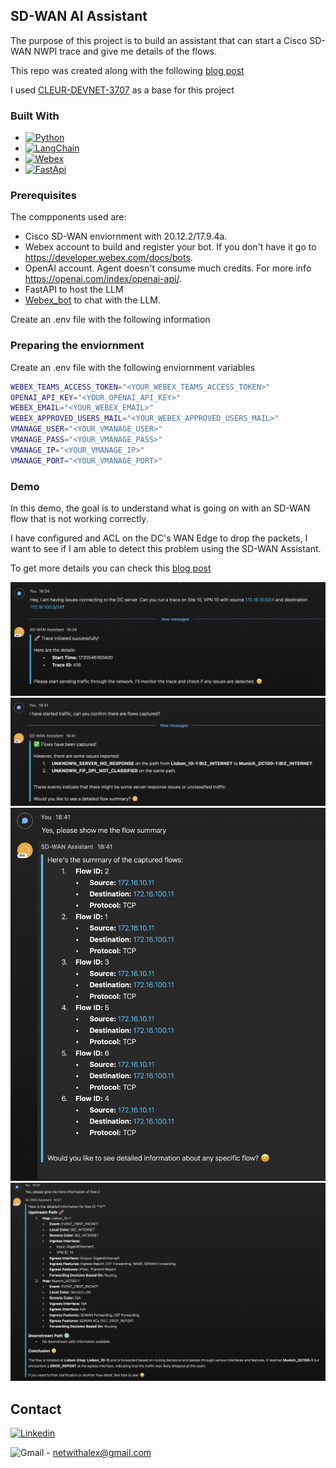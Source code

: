 ## SD-WAN AI Assistant
The purpose of this project is to build an assistant that can start a Cisco SD-WAN NWPI trace and give me details of the flows. 

This repo was created along with the following <a href="https://netwithalex.blog/building-my-first-sd-wan-ai-assistant-with-langchain/"> blog post </a>

I used [CLEUR-DEVNET-3707](https://github.com/jillesca/CLEUR-DEVNET-3707) as a base for this project 

### Built With

* [![Python][python.io]][python-url]
* [![LangChain][langchain.io]][langchain-url]
* [![Webex][webex.io]][webex-url]
* [![FastApi][fastapi.io]][fastapi-url]
  
### Prerequisites

The compponents used are:

* Cisco SD-WAN enviornment with 20.12.2/17.9.4a.  
* Webex account to build and register your bot. If you don't have it go to <https://developer.webex.com/docs/bots>.
* OpenAI account. Agent doesn't consume much credits. For more info <https://openai.com/index/openai-api/>.
* FastAPI to host the LLM 
* [Webex_bot](https://github.com/fbradyirl/webex_bot) to chat with the LLM.


Create an .env file with the following information

### Preparing the enviornment

Create an .env file with the following enviornment variables

```bash
WEBEX_TEAMS_ACCESS_TOKEN="<YOUR_WEBEX_TEAMS_ACCESS_TOKEN>"
OPENAI_API_KEY="<YOUR_OPENAI_API_KEY>"
WEBEX_EMAIL="<YOUR_WEBEX_EMAIL>"
WEBEX_APPROVED_USERS_MAIL="<YOUR_WEBEX_APPROVED_USERS_MAIL>"
VMANAGE_USER="<YOUR_VMANAGE_USER>"
VMANAGE_PASS="<YOUR_VMANAGE_PASS>"
VMANAGE_IP="<YOUR_VMANAGE_IP>"
VMANAGE_PORT="<YOUR_VMANAGE_PORT>"
```

### Demo
In this demo, the goal is to understand what is going on with an SD-WAN flow that is not working correctly. 

I have configured and ACL on the DC's WAN Edge to drop the packets, I want to see if I am able to detect this problem using the SD-WAN Assistant.

To get more details you can check this <a href="https://netwithalex.blog/building-my-first-sd-wan-ai-assistant-with-langchain/"> blog post </a>

![StartTrace](images/StartTrace.png)
![StartTrace](images/Events.png)
![StartTrace](images/assistant-2.png)
![StartTrace](images/details.png)


<!-- CONTACT -->
## Contact

[![Linkedin][linkedin-shield]][linkedin-url]

![Gmail][gmail-shield] - netwithalex@gmail.com



<!-- MARKDOWN LINKS & IMAGES -->
<!-- https://www.markdownguide.org/basic-syntax/#reference-style-links -->

[python.io]: https://img.shields.io/badge/Python-3776AB?style=for-the-badge&logo=python&logoColor=ffdd54
[python-url]: https://www.python.org/
[webex.io]: https://img.shields.io/badge/Webex-000000?style=for-the-badge&logo=Webex&logoColor=2d62f6
[webex-url]: https://www.webex.com/
[fastapi.io]: https://img.shields.io/badge/FastApi-000000?style=for-the-badge&logo=FastApi
[fastapi-url]: https://fastapi.tiangolo.com/
[langchain.io]: https://img.shields.io/badge/langchain-1C3C3C?style=for-the-badge&logo=langchain
[langchain-url]: https://www.langchain.com/
[linkedin-shield]: https://img.shields.io/badge/Linkedin-0077B5?style=for-the-badge&logo=linkedin
[linkedin-url]: https://www.linkedin.com/in/alejandro-ruiz-s-6080a413b
[gmail-shield]: https://img.shields.io/badge/Gmail-FFFFFF?style=for-the-badge&logo=Gmail
[gmail-url]: netwithalex@gmail.com
